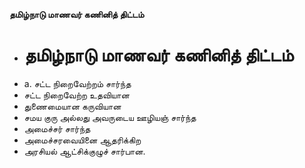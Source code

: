 **தமிழ்நாடு மாணவர் கணினித் திட்டம்**
- # தமிழ்நாடு மாணவர் கணினித் திட்டம்
- a. சட்ட நிறைவேற்றம் சார்ந்த
- சட்ட நிறைவேற்ற உதவியான
- துணைமையான கருவியான
- சமய குரு அல்லது அவருடைய ஊழியஞ் சார்ந்த
- அமைச்சர் சார்ந்த
- அமைச்சரவையினை ஆதரிக்கிற
- அரசியல் ஆட்சிக்குழுச் சார்பான.


